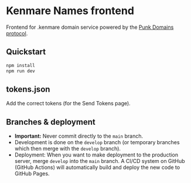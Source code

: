 # Kenmare Names frontend

Frontend for .kenmare domain service powered by the [Punk Domains protocol](https://punk.domains).

## Quickstart

```bash
npm install
npm run dev
```

## tokens.json

Add the correct tokens (for the Send Tokens page).

## Branches & deployment

- **Important:** Never commit directly to the `main` branch.
- Development is done on the `develop` branch (or temporary branches which then merge with the `develop` branch).
- Deployment: When you want to make deployment to the production server, merge `develop` into the `main` branch. A CI/CD system on GitHub (GitHub Actions) will automatically build and deploy the new code to GitHub Pages.